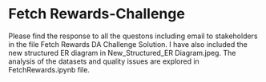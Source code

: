 # Fetch Rewards-Challenge
Please find the response to all the questons including email to stakeholders in the file Fetch Rewards DA Challenge Solution. I have also included the new structured ER diagram in New_Structured_ER Diagram.jpeg. The analysis of the datasets and quality issues are explored in FetchRewards.ipynb file.

